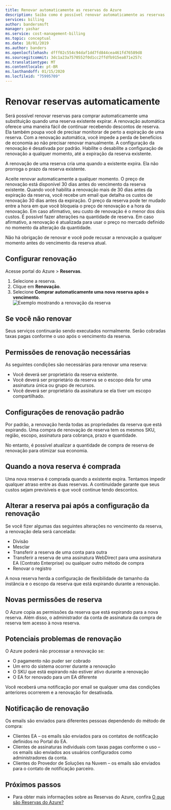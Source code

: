 ```yaml
---
title: Renovar automaticamente as reservas do Azure
description: Saiba como é possível renovar automaticamente as reservas do Azure para continuar recebendo descontos de reserva.
services: billing
author: bandersmsft
manager: yashar
ms.service: cost-management-billing
ms.topic: conceptual
ms.date: 10/01/2019
ms.author: banders
ms.openlocfilehash: dfff02c554c94daf1dd7fd844cea461fd76589d8
ms.sourcegitcommit: 3dc1a23a7570552f0d1cc2ffdfb915ea871e257c
ms.translationtype: MT
ms.contentlocale: pt-BR
ms.lasthandoff: 01/15/2020
ms.locfileid: "75995709"
---
```

# <a name="automatically-renew-reservations"></a>Renovar reservas automaticamente

Será possível renovar reservas para comprar automaticamente uma substituição quando uma reserva existente expirar. A renovação automática oferece uma maneira fácil de continuar recebendo descontos de reserva. Ela também poupa você de precisar monitorar de perto a expiração de uma reserva. Com a renovação automática, você impede a perda de benefícios de economia ao não precisar renovar manualmente. A configuração da renovação é desativada por padrão. Habilite o desabilite a configuração de renovação a qualquer momento, até a expiração da reserva existente.

A renovação de uma reserva cria uma quando a existente expira. Ela não prorroga o prazo da reserva existente.

Aceite renovar automaticamente a qualquer momento. O preço de renovação está disponível 30 dias antes do vencimento da reserva existente. Quando você habilita a renovação mais de 30 dias antes da expiração da reserva, você recebe um email que detalha os custos de renovação 30 dias antes da expiração. O preço da reserva pode ter mudado entre a hora em que você bloqueia o preço de renovação e a hora da renovação. Em caso afirmativo, seu custo de renovação é o menor dos dois custos. É possível fazer alterações na quantidade de reserva. Em caso afirmativo, a renovação é atualizada para usar o preço no mercado definido no momento da alteração da quantidade.

Não há obrigação de renovar e você pode recusar a renovação a qualquer momento antes do vencimento da reserva atual.

## <a name="set-up-renewal"></a>Configurar renovação

Acesse portal do Azure > **Reservas**.

1. Selecione a reserva.
2. Clique em **Renovação**.
3. Selecione **Comprar automaticamente uma nova reserva após o vencimento**.  
  ![Exemplo mostrando a renovação da reserva](./media/reservation-renew/reservation-renewal.png)

## <a name="if-you-dont-renew"></a>Se você não renovar

Seus serviços continuarão sendo executados normalmente. Serão cobradas taxas pagas conforme o uso após o vencimento da reserva.

## <a name="required-renewal-permissions"></a>Permissões de renovação necessárias

As seguintes condições são necessárias para renovar uma reserva:

- Você deverá ser proprietário da reserva existente.
- Você deverá ser proprietário da reserva se o escopo dela for uma assinatura única ou grupo de recursos.
- Você deverá ser proprietário da assinatura se ela tiver um escopo compartilhado.

## <a name="default-renewal-settings"></a>Configurações de renovação padrão

Por padrão, a renovação herda todas as propriedades da reserva que está expirando. Uma compra de renovação de reserva tem os mesmos SKU, região, escopo, assinatura para cobrança, prazo e quantidade.

No entanto, é possível atualizar a quantidade de compra de reserva de renovação para otimizar sua economia.

## <a name="when-the-new-reservation-is-purchased"></a>Quando a nova reserva é comprada

Uma nova reserva é comprada quando a existente expira. Tentamos impedir qualquer atraso entre as duas reservas. A continuidade garante que seus custos sejam previsíveis e que você continue tendo descontos.

## <a name="changing-parent-reservation-after-setting-renewal"></a>Alterar a reserva pai após a configuração da renovação

Se você fizer algumas das seguintes alterações no vencimento da reserva, a renovação dela será cancelada:

- Divisão
- Mesclar
- Transferir a reserva de uma conta para outra
- Transferir a reserva de uma assinatura WebDirect para uma assinatura EA (Contrato Enterprise) ou qualquer outro método de compra
- Renovar o registro

A nova reserva herda a configuração de flexibilidade de tamanho da instância e o escopo da reserva que está expirando durante a renovação.

## <a name="new-reservation-permissions"></a>Novas permissões de reserva

O Azure copia as permissões da reserva que está expirando para a nova reserva. Além disso, o administrador da conta de assinatura da compra de reserva tem acesso à nova reserva.

## <a name="potential-renewal-problems"></a>Potenciais problemas de renovação

O Azure poderá não processar a renovação se:

- O pagamento não puder ser cobrado
- Um erro do sistema ocorrer durante a renovação
- O SKU que está expirando não estiver ativo durante a renovação
- O EA for renovado para um EA diferente

Você receberá uma notificação por email se qualquer uma das condições anteriores ocorrerem e a renovação for desativada.

## <a name="renewal-notification"></a>Notificação de renovação

Os emails são enviados para diferentes pessoas dependendo do método de compra:

- Clientes EA – os emails são enviados para os contatos de notificação definidos no Portal do EA.
- Clientes de assinaturas individuais com taxas pagas conforme o uso – os emails são enviados aos usuários configurados como administradores da conta.
- Clientes do Provedor de Soluções na Nuvem – os emails são enviados para o contato de notificação parceiro.

## <a name="next-steps"></a>Próximos passos
- Para obter mais informações sobre as Reservas do Azure, confira [O que são Reservas do Azure?](save-compute-costs-reservations.md)
